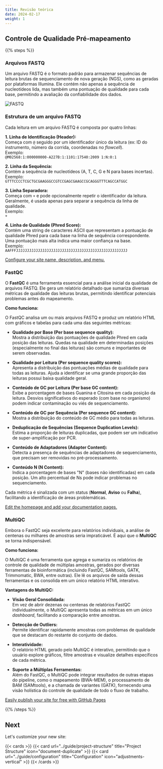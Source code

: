 ```yaml
---
title: Revisão teórica
date: 2024-02-17
weight: 1
---
```


## Controle de Qualidade Pré-mapeamento

{{% steps %}}

### Arquivos FASTQ

Um arquivo FASTQ é o formato padrão para armazenar sequências de leitura brutas de sequenciamento de nova geração (NGS), como as geradas por plataformas Illumina. Ele contém não apenas a sequência de nucleotídeos lida, mas também uma pontuação de qualidade para cada base, permitindo a avaliação da confiabilidade dos dados.

![FASTQ](estrutura_fastq.png "Estrutura de um arquivo FASTQ.")

### Estrutura de um arquivo FASTQ

Cada leitura em um arquivo FASTQ é composta por quatro linhas:

**1. Linha de Identificação (Header):**  
Começa com `@` seguido por um identificador único da leitura (ex: ID do instrumento, número da corrida, coordenadas no *flowcell*).  
Exemplo:  
`@M02568:1:000000000-A227B:1:1101:17540:2009 1:N:0:1`

**2. Linha da Sequência:**  
Contém a sequência de nucleotídeos (A, T, C, G e N para bases incertas).  
Exemplo:  
`GTTTCCCCTCGCTGCGAAGGGCCGTCCGAGCGAAGCCGCAGGGTTTCAGCCATGGC`

**3. Linha Separadora:**  
Começa com `+` e pode opcionalmente repetir o identificador da leitura. Geralmente, é usada apenas para separar a sequência da linha de qualidade.  
Exemplo:  
`+`

**4. Linha de Qualidade (Phred Score):**  
Contém uma string de caracteres ASCII que representam a pontuação de qualidade Phred para cada base na linha de sequência correspondente. Uma pontuação mais alta indica uma maior confiança na base.  
Exemplo:  
`AAFFFJJJJJJJJJJJJJJJJJJJJJJJJJJJJJJJJJJJJJJJJJJJJJJJJJJJ`


[Configure your site name, description, and menu.](https://docs.hugoblox.com/tutorial/blog/)

### FastQC

O **FastQC** é uma ferramenta essencial para a análise inicial da qualidade de arquivos FASTQ. Ele gera um relatório detalhado que sumariza diversas métricas de qualidade das leituras brutas, permitindo identificar potenciais problemas antes do mapeamento.

**Como funciona:**

O FastQC analisa um ou mais arquivos FASTQ e produz um relatório HTML com gráficos e tabelas para cada uma das seguintes métricas:

- **Qualidade por Base (Per base sequence quality):**  
  Mostra a distribuição das pontuações de qualidade Phred em cada posição das leituras. Quedas na qualidade em determinadas posições (especialmente no final das leituras) são comuns e importantes de serem observadas.

- **Qualidade por Leitura (Per sequence quality scores):**  
  Apresenta a distribuição das pontuações médias de qualidade para todas as leituras. Ajuda a identificar se uma grande proporção das leituras possui baixa qualidade geral.

- **Conteúdo de GC por Leitura (Per base GC content):**  
  Exibe a porcentagem de bases Guanina e Citosina em cada posição da leitura. Desvios significativos do esperado (com base no organismo) podem indicar contaminação ou viés de sequenciamento.

- **Conteúdo de GC por Sequência (Per sequence GC content):**  
  Mostra a distribuição do conteúdo de GC médio para todas as leituras.

- **Deduplicação de Sequências (Sequence Duplication Levels):**  
  Estima a proporção de leituras duplicadas, que podem ser um indicativo de super-amplificação por PCR.

- **Conteúdo de Adaptadores (Adapter Content):**  
  Detecta a presença de sequências de adaptadores de sequenciamento, que precisam ser removidas no pré-processamento.

- **Conteúdo N (N Content):**  
  Indica a porcentagem de bases "N" (bases não identificadas) em cada posição. Um alto percentual de Ns pode indicar problemas no sequenciamento.

Cada métrica é sinalizada com um status (**Normal**, **Aviso** ou **Falha**), facilitando a identificação de áreas problemáticas.

[Edit the homepage and add your documentation pages.](https://docs.hugoblox.com/tutorial/blog/)

### MultiQC

Embora o FastQC seja excelente para relatórios individuais, a análise de centenas ou milhares de amostras seria impraticável. É aqui que o **MultiQC** se torna indispensável.

**Como funciona:**

O MultiQC é uma ferramenta que agrega e sumariza os relatórios de controle de qualidade de múltiplas amostras, gerados por diversas ferramentas de bioinformática (incluindo FastQC, SAMtools, GATK, Trimmomatic, BWA, entre outras). Ele lê os arquivos de saída dessas ferramentas e os consolida em um único relatório HTML interativo.

**Vantagens do MultiQC:**

- **Visão Geral Consolidada:**  
  Em vez de abrir dezenas ou centenas de relatórios FastQC individualmente, o MultiQC apresenta todas as métricas em um único *dashboard*, facilitando a comparação entre amostras.

- **Detecção de Outliers:**  
  Permite identificar rapidamente amostras com problemas de qualidade que se destacam do restante do conjunto de dados.

- **Interatividade:**  
  O relatório HTML gerado pelo MultiQC é interativo, permitindo que o usuário explore gráficos, filtre amostras e visualize detalhes específicos de cada métrica.

- **Suporte a Múltiplas Ferramentas:**  
  Além do FastQC, o MultiQC pode integrar resultados de outras etapas do pipeline, como o mapeamento (BWA-MEM), o processamento de BAM (SAMtools), e a chamada de variantes (GATK), fornecendo uma visão holística do controle de qualidade de todo o fluxo de trabalho.

[Easily publish your site for free with GitHub Pages](https://docs.hugoblox.com/tutorial/blog/)

{{% /steps %}}

## Next

Let's customize your new site:

{{< cards >}}
  {{< card url="../guide/project-structure" title="Project Structure" icon="document-duplicate" >}}
  {{< card url="../guide/configuration" title="Configuration" icon="adjustments-vertical" >}}
{{< /cards >}}
